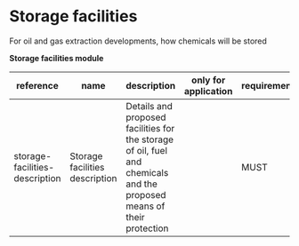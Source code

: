 # Storage facilities

For oil and gas extraction developments, how chemicals will be stored

**Storage facilities module**

| reference | name | description | only for application | requirement | notes |
| --- | --- | --- | --- | --- | --- |
| storage-facilities-description | Storage facilities description | Details and proposed facilities for the storage of oil, fuel and chemicals and the proposed means of their protection |  | MUST |  |

